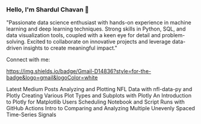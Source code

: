 
### Hello, I'm Shardul Chavan 👋
"Passionate data science enthusiast with hands-on experience in machine learning and deep learning techniques. Strong skills in Python, SQL, and data visualization tools, coupled with a keen eye for detail and problem-solving. Excited to collaborate on innovative projects and leverage data-driven insights to create meaningful impact."


Connect with me:

https://img.shields.io/badge/Gmail-D14836?style=for-the-badge&logo=gmail&logoColor=white 
 

Latest Medium Posts
Analyzing and Plotting NFL Data with nfl-data-py and Plotly
Creating Various Plot Types and Subplots with Plotly
An Introduction to Plotly for Matplotlib Users
Scheduling Notebook and Script Runs with GitHub Actions
Intro to Comparing and Analyzing Multiple Unevenly Spaced Time-Series Signals



<!--
**shardulchavan/shardulchavan** is a ✨ _special_ ✨ repository because its `README.md` (this file) appears on your GitHub profile.

Here are some ideas to get you started:

- 🔭 I’m currently working on ...
- 🌱 I’m currently learning ...
- 👯 I’m looking to collaborate on ...
- 🤔 I’m looking for help with ...
- 💬 Ask me about ...
- 📫 How to reach me: ...
- 😄 Pronouns: ...
- ⚡ Fun fact: ...
-->
